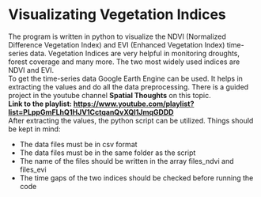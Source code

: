 # Visualizating Vegetation Indices 

The program is written in python to visualize the NDVI (Normalized Difference Vegetation Index) and EVI (Enhanced Vegetation Index) time-series data. Vegetation Indices are very helpful in monitoring droughts, forest coverage and many more. The two most widely used indices are NDVI and EVI. <br>
To get the time-series data Google Earth Engine can be used. It helps in extracting the values and do all the data preprocessing. There is a guided project in the youtube channel <b>Spatial Thoughts</b> on this topic.<br>
<b>Link to the playlist: https://www.youtube.com/playlist?list=PLppGmFLhQ1HJV1CctqanQvXQI1JmqGDDD</b><br>
After extracting the values, the python script can be utilized. Things should be kept in mind:
<ul>
<li>The data files must be in csv format</li>
<li>The data files must be in the same folder as the script</li>
<li>The name of the files should be written in the array files_ndvi and files_evi</li>
<li>The time gaps of the two indices should be checked before running the code</li>
</ul>
 
